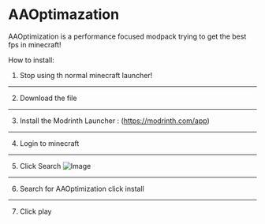 # AAOptimazation
AAOptimization is a performance focused modpack trying to get the best fps in minecraft!

How to install:

1) Stop using th normal minecraft launcher!
-------------------------------------------
2) Download the file
--------------------
3) Install the Modrinth Launcher : (https://modrinth.com/app)
 ------------------------------------------------------------
4) Login to minecraft
-------------------------------------------------------------------------------------------------
5) Click Search ![Image](https://tinypic.host/images/2023/09/01/Screenshot-2023-09-01-141808.png)
----------------------------------------------------------------------------------------------
6) Search for AAOptimization click install
 -----------------------------------------
7) Click play
 

